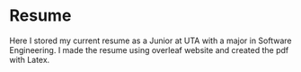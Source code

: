 # Resume

Here I stored my current resume as a Junior at UTA with a major in Software Engineering. 
I made the resume using overleaf website and created the pdf with Latex. 
